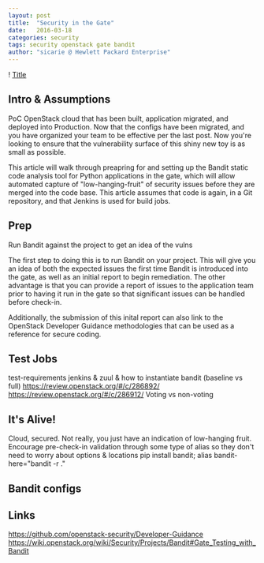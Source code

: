 ```yaml
---
layout: post
title:  "Security in the Gate"
date:   2016-03-18
categories: security
tags: security openstack gate bandit
author: "sicarie @ Hewlett Packard Enterprise"
---
```


! [Title]()


## Intro & Assumptions

PoC OpenStack cloud that has been built, application migrated,
and deployed into Production. Now that the configs have been migrated, and you
have organized your team to be effective per the last post. Now you're looking
to ensure that the vulnerability surface of this shiny new toy is as small as
possible.

This article will walk through preapring for and setting up the Bandit static
code analysis tool for Python applications in the gate, which will allow
automated capture of "low-hanging-fruit" of security issues before they are
merged into the code base. This article assumes that code is again, in a Git
repository, and that Jenkins is used for build jobs.


## Prep

Run Bandit against the project to get an idea of the vulns

The first step to doing this is to run Bandit on your project. This will give
you an idea of both the expected issues the first time Bandit is introduced into
the gate, as well as an initial report to begin remediation. The other
advantage is that you can provide a report of issues to the application team
prior to having it run in the gate so that significant issues can be handled
before check-in.

Additionally, the submission of this inital report can also link to the OpenStack
Developer Guidance methodologies that can be used as a reference for secure
coding.


## Test Jobs

test-requirements
jenkins & zuul
& how to instantiate bandit (baseline vs full)
https://review.openstack.org/#/c/286892/
https://review.openstack.org/#/c/286912/
Voting vs non-voting


## It's Alive!

Cloud, secured. Not really, you just have an indication of low-hanging fruit.
Encourage pre-check-in validation through some type of alias so they don't
need to worry about options & locations
pip install bandit; alias bandit-here="bandit -r ."


## Bandit configs


## Links

https://github.com/openstack-security/Developer-Guidance
https://wiki.openstack.org/wiki/Security/Projects/Bandit#Gate_Testing_with_Bandit
